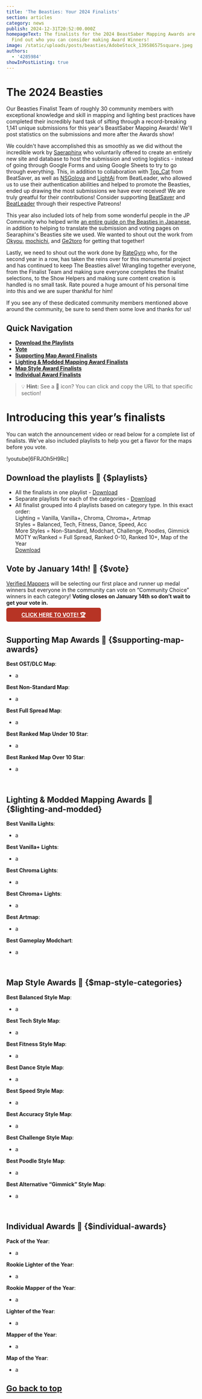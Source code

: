 ```yaml
---
title: 'The Beasties: Your 2024 Finalists'
section: articles
category: news
publish: 2024-12-31T20:52:00.000Z
homepageText: The finalists for the 2024 BeastSaber Mapping Awards are here!
  Find out who you can consider making Award Winners!
image: /static/uploads/posts/beasties/AdobeStock_139586575square.jpeg
authors:
  - '4285984'
showInPostListing: true
---
```


# The 2024 Beasties

Our Beasties Finalist Team of roughly 30 community members with exceptional knowledge and skill in mapping and lighting best practices have completed their incredibly hard task of sifting through a record-breaking 1,141 unique submissions for this year's BeastSaber Mapping Awards! We'll post statistics on the submissions and more after the Awards show!

We couldn't have accomplished this as smoothly as we did without the incredible work by [Saeraphinx](https://saera.dev/) who voluntarily offered to create an entirely new site and database to host the submission and voting logistics - instead of going through Google Forms and using Google Sheets to try to go through everything. This, in addition to collaboration with [Top_Cat]() from BeatSaver, as well as [NSGolova]() and [LightAi]() from BeatLeader, who allowed us to use their authentication abilities and helped to promote the Beasties, ended up drawing the most submissions we have ever received! We are truly greatful for their contributions! Consider supporting [BeatSaver](https://www.patreon.com/BeatSaver) and [BeatLeader](https://www.patreon.com/BeatLeader) through their respective Patreons!

This year also included lots of help from some wonderful people in the JP Community who helped write [an entire guide on the Beasties in Japanese](https://fancy-heath-653.notion.site/The-Beasties-10ac696bffca80a79826f47be321b15c), in addition to helping to translate the submission and voting pages on Searaphinx's Beasties site we used. We wanted to shout out the work from [Okyou](), [mochichi](), and [Ge2toro]() for getting that together!

Lastly, we need to shout out the work done by [RateGyro]() who, for the second year in a row, has taken the reins over for this monumental project and has continued to keep The Beasties alive! Wrangling together everyone, from the Finalist Team and making sure everyone completes the finalist selections, to the Show Helpers and making sure content creation is handled is no small task. Rate poured a huge amount of his personal time into this and we are super thankful for him!

If you see any of these dedicated community members mentioned above around the community, be sure to send them some love and thanks for us!

## Quick Navigation

- [**Download the Playlists**](#playlists)
- [**Vote**](#vote)
- [**Supporting Map Award Finalists**](#supporting-map-awards)
- [**Lighting & Modded Mapping Award Finalists**](#lighting-and-modded)
- [**Map Style Award Finalists**](#map-style-categories)
- [**Individual Award Finalists**](#individual-awards)

> 💡 **Hint:** See a 🔗 icon? You can click and copy the URL to that specific section!

# Introducing this year’s finalists

You can watch the announcement video or read below for a complete list of finalists. We've also included playlists to help you get a flavor for the maps before you vote.

!youtube[6FRJOh5H9Rc]

## Download the playlists <a href="#playlists" style="text-decoration:none;">🔗</a> {$playlists}

- All the finalists in one playlist - [Download]()
- Separate playlists for each of the categories - [Download]()
- All finalist grouped into 4 playlists based on category type. In this exact order:
  \
   Lighting = Vanilla, Vanilla+, Chroma, Chroma+, Artmap
  \
  Styles = Balanced, Tech, Fitness, Dance, Speed, Acc
  \
  More Styles = Non-Standard, Modchart, Challenge, Poodles, Gimmick
  \
  MOTY w/Ranked = Full Spread, Ranked 0-10, Ranked 10+, Map of the Year
  \
  [Download]()

## Vote by January 14th! <a href="#vote" style="text-decoration:none;">🔗</a> {$vote}

[Verified Mappers](/posts/so-you-want-to-be-a-verified-mapper.md) will be selecting our first place and runner up medal winners but everyone in the community can vote on “Community Choice” winners in each category! **Voting closes on January 14th so don’t wait to get your vote in.**

<div class="cta" id="cta-container">
  <div class="buttons" id="buttons-container">
    <a class="btn" href="https://mappingawards.saeraphinx.dev/">CLICK HERE TO VOTE! 🏆</a>
  </div>
</div>

<style>
  .buttons {
    justify-content: start;
    margin-bottom: 2.5rem;
  }
  .btn {
    padding: 10px 40px 10px 40px;
    cursor: pointer;
    text-align: center;
    transition: background-color 0.3s ease;
    border-radius: 5px;
    font-weight: bolder;
    background-color: #b73425;
    color: white;
  }
  .btn:hover {
    background-color: #792117;
    text-decoration: none;
  }
</style>

## Supporting Map Awards <a href="#supporting-map-awards" style="text-decoration:none;">🔗</a> {$supporting-map-awards}

**Best OST/DLC Map**:

- a

**Best Non-Standard Map**:

- a

**Best Full Spread Map**:

- a

**Best Ranked Map Under 10 Star**:

- a

**Best Ranked Map Over 10 Star**:

- a

<br />

## Lighting & Modded Mapping Awards <a href="#lighting-and-modded" style="text-decoration:none;">🔗</a> {$lighting-and-modded}

**Best Vanilla Lights**:

- a

**Best Vanilla+ Lights**:

- a

**Best Chroma Lights**:

- a

**Best Chroma+ Lights**:

- a

**Best Artmap**:

- a

**Best Gameplay Modchart**:

- a

<br />

## Map Style Awards <a href="#map-style-categories" style="text-decoration:none;">🔗</a> {$map-style-categories}

**Best Balanced Style Map**:

- a

**Best Tech Style Map**:

- a

**Best Fitness Style Map**:

- a

**Best Dance Style Map**:

- a

**Best Speed Style Map**:

- a

**Best Accuracy Style Map**:

- a

**Best Challenge Style Map**:

- a

**Best Poodle Style Map**:

- a

**Best Alternative “Gimmick” Style Map**:

- a

<br />

## Individual Awards <a href="#individual-awards" style="text-decoration:none;">🔗</a> {$individual-awards}

**Pack of the Year**:

- a

**Rookie Lighter of the Year**:

- a

**Rookie Mapper of the Year**:

- a

**Lighter of the Year**:

- a

**Mapper of the Year**:

- a

**Map of the Year**:

- a

## [Go back to top](#)
